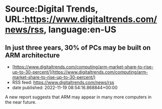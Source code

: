 # Source:Digital Trends, URL:https://www.digitaltrends.com/news/rss, language:en-US

## In just three years, 30% of PCs may be built on ARM architecture
 - [https://www.digitaltrends.com/computing/arm-market-share-to-rise-up-to-30-percent/](https://www.digitaltrends.com/computing/arm-market-share-to-rise-up-to-30-percent/)
 - RSS feed: https://www.digitaltrends.com/news/rss
 - date published: 2022-11-19 08:54:16.868844+00:00

A new report suggests that ARM may appear in many more computers in the near future.

